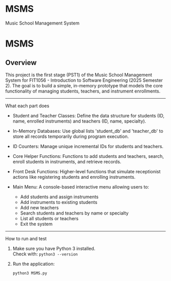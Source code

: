 # MSMS
Music School Management System
# MSMS
## Overview

This project is the first stage (PST1) of the Music School Management System for FIT1056 - Introduction to Software Engineering (2025 Semester 2). The goal is to build a simple, in-memory prototype that models the core functionality of managing students, teachers, and instrument enrollments.

---

What each part does

- Student and Teacher Classes:
  Define the data structure for students (ID, name, enrolled instruments) and teachers (ID, name, specialty).

- In-Memory Databases:
  Use global lists 'student_db' and 'teacher_db' to store all records temporarily during program execution.

- ID Counters:
  Manage unique incremental IDs for students and teachers.

- Core Helper Functions:
  Functions to add students and teachers, search, enroll students in instruments, and retrieve records.

- Front Desk Functions:
  Higher-level functions that simulate receptionist actions like registering students and enrolling instruments.

- Main Menu:
  A console-based interactive menu allowing users to:
  - Add students and assign instruments
  - Add instruments to existing students
  - Add new teachers
  - Search students and teachers by name or specialty
  - List all students or teachers
  - Exit the system

---

 How to run and test

1. Make sure you have Python 3 installed.  
   Check with: `python3 --version`

2. Run the application:  
   ```bash
   python3 MSMS.py

